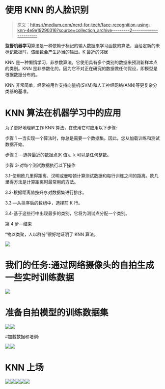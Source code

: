# 使用 KNN 的人脸识别

> 原文：<https://medium.com/nerd-for-tech/face-recognition-using-knn-4e9e19290316?source=collection_archive---------2----------------------->

**监督机器学习**算法是一种依赖于标记的输入数据来学习函数的算法，当给定新的未标记数据时，该函数会产生适当的输出。K 最近的邻居

KNN 是一种懒惰学习，非参数算法。它使用具有多个类别的数据来预测新样本点的类别。KNN 是非参数化的，因为它不对正在研究的数据做任何假设，即模型是根据数据分布的。

KNN 非常简单，经常被用作支持向量机(SVM)和人工神经网络(ANN)等更复杂分类器的基准。

# KNN 算法在机器学习中的应用

为了更好地理解工作 KNN 算法，在使用它时应用以下步骤:

步骤 1 —当实现一个算法时，你总是需要一个数据集。因此，您从加载训练和测试数据开始。

步骤 2 —选择最近的数据点(K 值)。k 可以是任何整数。

步骤 3-对每个测试数据执行以下操作

3.1-使用欧几里得距离、汉明或曼哈顿计算测试数据和每行训练之间的距离。欧几里得方法是计算距离时最常用的方法。

3.2-根据距离值按升序对数据集进行排序。

3.3 —从排序后的数组中，选择前 K 行。

3.4-基于这些行中出现最多的类别，它将为测试点分配一个类别。

第 4 步—结束

“物以类聚，人以群分”很好地证明了 KNN 算法。

![](img/840980ea02ccbced487020cca714f5c2.png)

# **我们的任务:通过网络摄像头的自拍生成一些实时训练数据**

![](img/c68262e49fc858b4b5d393659cca9e7c.png)

# **准备自拍模型的训练数据集**

![](img/f4a4bf093078e7d5fc3074945d95f25c.png)![](img/f164558772deb0d43a059bdda8932424.png)

#加载数据和培训:

![](img/48b7acebd5e433474cfcb28b73306cdd.png)![](img/3914946052793144c36b2e15b1678f22.png)

# **KNN 上场**

![](img/6e4b6eccdd78c99322ca7d87ba4c6630.png)![](img/cb77f2d904bd4483070f35e68075c460.png)![](img/c66b8badf4b9bd0b8251e7af1ae86331.png)![](img/ae9ab48a0c44a5aac6f8a2986f3ac3ea.png)![](img/69be287e63f7952c1d4a768a39a7ea11.png)